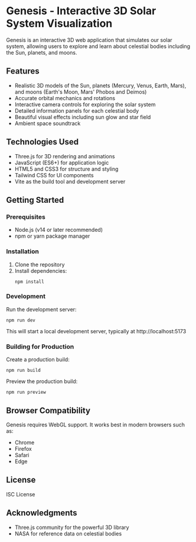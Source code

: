# Genesis - Interactive 3D Solar System Visualization

Genesis is an interactive 3D web application that simulates our solar system, allowing users to explore and learn about celestial bodies including the Sun, planets, and moons.

## Features

- Realistic 3D models of the Sun, planets (Mercury, Venus, Earth, Mars), and moons (Earth's Moon, Mars' Phobos and Deimos)
- Accurate orbital mechanics and rotations
- Interactive camera controls for exploring the solar system
- Detailed information panels for each celestial body
- Beautiful visual effects including sun glow and star field
- Ambient space soundtrack

## Technologies Used

- Three.js for 3D rendering and animations
- JavaScript (ES6+) for application logic
- HTML5 and CSS3 for structure and styling
- Tailwind CSS for UI components
- Vite as the build tool and development server

## Getting Started

### Prerequisites

- Node.js (v14 or later recommended)
- npm or yarn package manager

### Installation

1. Clone the repository
2. Install dependencies:
   ```
   npm install
   ```

### Development

Run the development server:

```
npm run dev
```

This will start a local development server, typically at http://localhost:5173

### Building for Production

Create a production build:

```
npm run build
```

Preview the production build:

```
npm run preview
```

## Browser Compatibility

Genesis requires WebGL support. It works best in modern browsers such as:
- Chrome
- Firefox
- Safari
- Edge

## License

ISC License

## Acknowledgments

- Three.js community for the powerful 3D library
- NASA for reference data on celestial bodies
